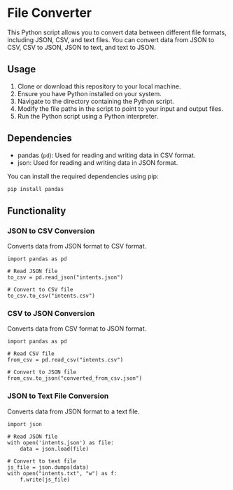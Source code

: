 # File Converter

This Python script allows you to convert data between different file formats, including JSON, CSV, and text files. You can convert data from JSON to CSV, CSV to JSON, JSON to text, and text to JSON.

## Usage

1. Clone or download this repository to your local machine.
2. Ensure you have Python installed on your system.
3. Navigate to the directory containing the Python script.
4. Modify the file paths in the script to point to your input and output files.
5. Run the Python script using a Python interpreter.

## Dependencies

- pandas (`pd`): Used for reading and writing data in CSV format.
- json: Used for reading and writing data in JSON format.

You can install the required dependencies using pip:

```bash
pip install pandas
```

## Functionality

### JSON to CSV Conversion

Converts data from JSON format to CSV format.

```
import pandas as pd

# Read JSON file
to_csv = pd.read_json("intents.json")

# Convert to CSV file
to_csv.to_csv("intents.csv")
```

### CSV to JSON Conversion

Converts data from CSV format to JSON format.

```
import pandas as pd

# Read CSV file
from_csv = pd.read_csv("intents.csv")

# Convert to JSON file
from_csv.to_json("converted_from_csv.json")
```

### JSON to Text File Conversion

Converts data from JSON format to a text file.

```
import json

# Read JSON file
with open('intents.json') as file:
    data = json.load(file)

# Convert to text file
js_file = json.dumps(data)
with open("intents.txt", "w") as f:
    f.write(js_file)
```
